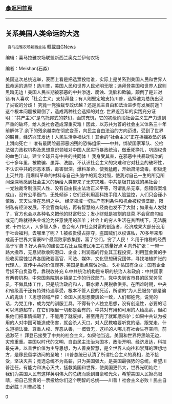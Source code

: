 ###  [:house:返回首頁](https://github.com/ourhimalayas/txt)
---

## 关系美国人类命运的大选
` 喜马拉雅农场新西兰站` [轉載自GNews](https://gnews.org/zh-hans/532624/)

编辑：喜马拉雅农场联盟新西兰奥克兰伊甸农场

编者：Meishan(石淼）

美国这次总统选举，表面上看是把选票投给谁，实际上是关系到美国人民和世界人民命运的选举！选川普，美国人民和世界人民光明无限；选拜登美国和世界人民则黑暗无边！美国人民长期被邪恶的中共渗透、腐蚀、洗脑和欺骗，颠倒了是非对错.有人喜欢「社会主义」支持拜登；有人則堅定地支持川普，选择谁为总统出现了尖锐的分歧！ 究竟一党独裁专政优越？还是民主自由和法治进步有发展前途？这个根本问题被颠倒了，造成两种社会选择的对立. 世界近百年的实践充分证明：“共产主义”是乌托邦式的梦幻，画饼充饥，它的初级阶段社会主义生产力遭到严重的破坏，给人类社会造成深重灾难！因此，以苏共为首的社会主义体系三十年前解体了.余下的残余越南在彻底变革，向民主自由法治的方向迈进，受到了世界的瞩目，经济兴旺发达！人民生活幸福快乐！其余的“社会主义”正在摇摇欲坠的路上滑向死亡！ 唯有最阴险最邪恶凶残的恐怖组织——中共，绑架国家军队、公检法强力政权机构及思想意识领域对中国人民实行暴政统治，做垂死挣扎，巩固权贵的血色江山，建立全球只有中共的共同体！ 我身受其害，在邪恶中共暴政统治的七十多年里，被欺骗、愚弄、洗脑，不认识社会主义的灾难和它对社会的破坏性，不认识中共的邪恶本质，毒害很深。爆料革命，使我猛醒，开始肃清流毒，积极走上灭共路. 用爆料革命的材料与自己头脑中的观念对照，使我对自己一生的所见所闻深深地感到社会主义的确给人类带来了无穷灾难，中共是极其凶残的黑社会！ 一党独裁专制泯灭人性、没有自由民主法治正义平等，可谓乱杀无辜，怨错假案堆成山，没有公平衙门，无处倾诉；它们还利用高科技手段人脸监控，人们只会谨小慎微，天天生活在恐惧之中。 经济领域一切生产有利条件和机会被权贵垄断，限制私有经济发展，不会官商勾结，再有智慧的人经商也发不了大财；如果有人发财了，官方也会以各种名义把他的财富归公；发小财就是被割的韭菜.不会官商勾结或无门路就得失业或沦为任意使用的羔羊；社会上的穷人生活在贫困线下，无法脱贫. 十四亿人，人多智人多，总会有人作社会财富的创造者，经济成果大部分没用于社会福利，去哪里了呢？ 1.被权贵侵占掠夺，盗国贼们以权谋私，70多年来形成高于世界大富豪N个最腐败家族集团，富了它们，穷了人民！ 2.用于维稳的经费高于军费 3.好大喜功的建设工程比豆腐渣民用工程质量好点 4.向外扩张：一带一路大撒币，无息贷款收购港口、企业；利润高的行业其工程投资，利用蓝金黄的手段收买腐蚀世界各国政要高官、司法、媒体、文化思想研究团体，寻找培植扩张的代理人，宣传中共的价值观等. 美国是重点腐蚀对象。 5.补贴国有企业：国有企业亏损不自负盈亏，靠税收补充 6.中共统治机构是专职的统治人和政府：中共国家有两套机构，中央国务院到乡镇是工作的行政部门，党中央到省市县的区党务官员，不做具体工作，只是统治政府和人，薪水靠人民税收供养。在困难时期，中央和省级高干还有特殊待遇享受，根本不管人民的死活，所谓的“为人民服务”都是骗人的鬼话！ 7.思想领域严控：全国人民思想要舆论一致，人们都姓党，说党的话，为党工作，成为党的驯服工具。不得有个人独立思想，没有创造性，必要的话可以湾道超车，在它们眼里一切都是会有的。中共对有用和可用的人给高薪，但如果他们把事情搞砸了，不能用了就废掉，甚至用完了就卸磨杀驴；如果中共认为被用的人对中国可能造成伤害，就会杀人灭口。对人民教唆要听党的话，跟党走，什么道德法律、尊重人权、弃恶从善，一概皆无，这样的人哪儿有社会生存空间，前途渺茫！ 拜登已接受了中共的社会主义，如果他当选，美国和世界将黑暗无边，灾难重重。美国以时代的文明、自由民主法治为国本，政治开明、经济发达，科技最先进，以普世价值为主导思想，为人善良智慧，是全世界人向往和崇拜的理想地方，是移民留学访问的圣地！ 川普总统已认清了所谓社会主义的真相，绝不接受，坚决灭共；竞选总统不为高薪，只为美国强大，是美国最强势的总统，希望川普连任，有能力和决心灭共，拯救美国和世界，使美国更伟大，世界光明灿烂！ 我们为美国人民有这样英明伟大的总统而感到自豪和光荣，希望美国人民擦亮眼睛，把自己宝贵的一票投给你们这个明智的总统——川普！社会主义必败！民主自由必胜！川普必胜！

0

